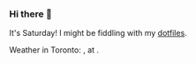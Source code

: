 ### Hi there :wave:

It's Saturday! I might be fiddling with my [dotfiles](https://github.com/bewuethr/dotfiles).

Weather in Toronto: , at .
